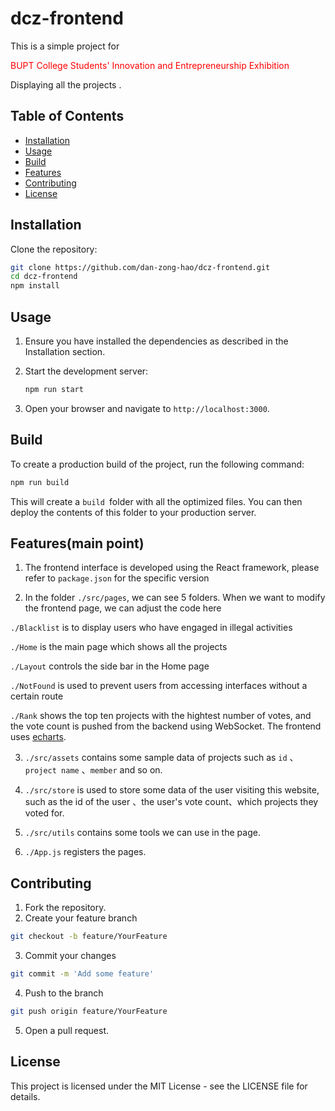 # dcz-frontend

This is a simple project for

<span style="color: red;">BUPT College Students' Innovation and Entrepreneurship Exhibition</span>

Displaying all the projects
.

## Table of Contents

- [Installation](#installation)
- [Usage](#usage)
- [Build](#build)
- [Features](#features)
- [Contributing](#contributing)
- [License](#license)

## Installation

Clone the repository:

```sh
git clone https://github.com/dan-zong-hao/dcz-frontend.git
cd dcz-frontend
npm install
```

## Usage

1. Ensure you have installed the dependencies as described in the Installation section.

2. Start the development server:
   ```sh
   npm run start
   ```
3. Open your browser and navigate to `http://localhost:3000`.

## Build

To create a production build of the project, run the following command:

```sh
npm run build
```

This will create a `build `folder with all the optimized files. You can then deploy the contents of this folder to your production server.

## Features(main point)

1.  The frontend interface is developed using the React framework, please refer to `package.json` for the specific version

2.  In the folder `./src/pages`, we can see 5 folders. When we want to modify the frontend page, we can adjust the code here

`./Blacklist` is to display users who have engaged in illegal activities

`./Home` is the main page which shows all the projects

`./Layout` controls the side bar in the Home page

`./NotFound` is used to prevent users from accessing interfaces without a certain route

`./Rank` shows the top ten projects with the hightest number of votes, and the vote count is pushed from the backend using WebSocket. The frontend uses [echarts](https://echarts.apache.org/zh/index.html).

3. `./src/assets` contains some sample data of projects such as `id` 、`project name` 、`member` and so on.

4. `./src/store` is used to store some data of the user visiting this website, such as the id of the user 、the user's vote count、which projects they voted for.

5. `./src/utils` contains some tools we can use in the page.

6. `./App.js` registers the pages.

## Contributing

1. Fork the repository.
2. Create your feature branch

```sh
git checkout -b feature/YourFeature
```

3. Commit your changes

```sh
git commit -m 'Add some feature'
```

4. Push to the branch

```sh
git push origin feature/YourFeature
```

5. Open a pull request.

## License

This project is licensed under the MIT License - see the LICENSE file for details.
